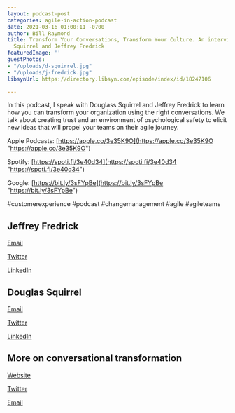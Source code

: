 ```yaml
---
layout: podcast-post
categories: agile-in-action-podcast
date: 2021-03-16 01:00:11 -0700
author: Bill Raymond
title: Transform Your Conversations, Transform Your Culture. An interview with Douglas
  Squirrel and Jeffrey Fredrick
featuredImage: ''
guestPhotos:
- "/uploads/d-squirrel.jpg"
- "/uploads/j-fredrick.jpg"
libsynUrl: https://directory.libsyn.com/episode/index/id/18247106

---
```

In this podcast, I speak with Douglass Squirrel and Jeffrey Fredrick to learn how you can transform your organization using the right conversations. We talk about creating trust and an environment of psychological safety to elicit new ideas that will propel your teams on their agile journey.

Apple Podcasts: [https://apple.co/3e35K9O](https://apple.co/3e35K9O "https://apple.co/3e35K9O")

Spotify: [https://spoti.fi/3e40d34](https://spoti.fi/3e40d34 "https://spoti.fi/3e40d34")

Google: [https://bit.ly/3sFYpBe](https://bit.ly/3sFYpBe "https://bit.ly/3sFYpBe")

\#customerexperience #podcast #changemanagement #agile #agileteams

## Jeffrey Fredrick

[Email](ds@douglassquirrel.com "Email")

[Twitter](https://twitter.com/douglassquirrel "Twitter")

[LinkedIn](https://www.linkedin.com/in/dsquirrel/ "LinkedIn")

## Douglas Squirrel

[Email](jtf@jeffreyfredrick.com "Email")

[Twitter](https://twitter.com/Jtf "Twitter")

[LinkedIn](https://www.linkedin.com/in/jfredrick/ "LinkedIn")

## More on conversational transformation

[Website](https://www.conversationaltransformation.com "Website")

[Twitter](https://twitter.com/TShootingAgile "Twitter")

[Email](info@conversationaltransformation.com "Email")